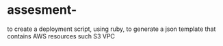 # assesment-
to create a deployment script, using ruby, to generate a json template that contains AWS resources such S3 VPC

